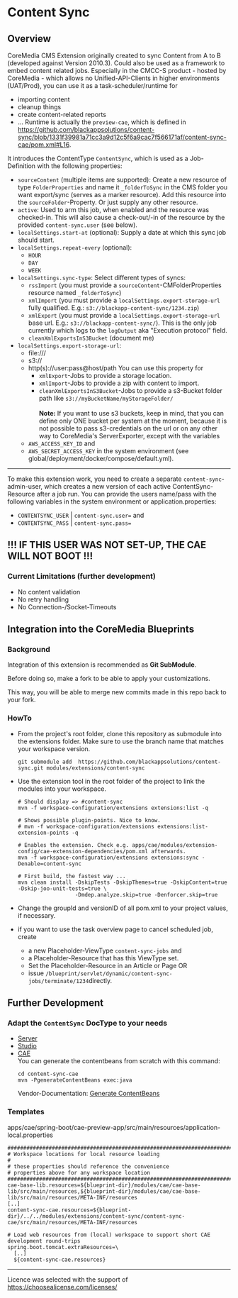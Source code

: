 # Content Sync

## Overview
CoreMedia CMS Extension originally created to sync Content from A to B (developed against Version 2010.3). 
Could also be used as a framework to embed content related jobs. 
Especially in the CMCC-S product - hosted by CoreMedia - which allows no Unified-API-Clients in higher environments (UAT/Prod), you can use it as a task-scheduler/runtime for
* importing content
* cleanup things
* create content-related reports
* ...
Runtime is actually the `preview-cae`, which is defined in https://github.com/blackappsolutions/content-sync/blob/1331f39981a71cc3a9d12c5f6a9cac7f566171af/content-sync-cae/pom.xml#L16.

It introduces the ContentType `ContentSync`, which is used as a Job-Definition with the following properties:

  * `sourceContent` (multiple items are supported): Create a new resource of type `FolderProperties` and name it `_folderToSync` in the CMS folder you 
    want export/sync (serves as a marker resource). Add this resource into the `sourceFolder`-Property.
    Or just supply any other resource.
  * `active`: Used to arm this job, when enabled and the resource was checked-in. This will also cause a check-out/-in of the resource by the provided `content-sync.user` (see below).
  * `localSettings.start-at` (optional): Supply a date at which this sync job should start.  
  * `localSettings.repeat-every` (optional):
    * `HOUR`
    * `DAY`
    * `WEEK`
  * `localSettings.sync-type`: Select different types of syncs: 
    * `rssImport` (you must provide a `sourceContent`-CMFolderProperties resource named `_folderToSync`) 
    * `xmlImport` (you must provide a `localSettings.export-storage-url` fully qualified. E.g.: `s3://blackapp-content-sync/1234.zip`)  
    * `xmlExport` (you must provide a `localSettings.export-storage-url` base url. E.g.: `s3://blackapp-content-sync/`). This is the only job currently which logs to the `logOutput` aka "Execution protocol" field.
    * `cleanXmlExportsInS3Bucket` (document me)
  * `localSettings.export-storage-url`: 
    * file:///
    * s3://
    * http(s)://user:pass@host/path
    You can use this property for 
      * `xmlExport`-Jobs to provide a storage location.
      * `xmlImport`-Jobs to provide a zip with content to import.
      * `cleanXmlExportsInS3Bucket`-Jobs to provide a s3-Bucket folder path like `s3://myBucketName/myStorageFolder/`
    <br/><br/>
    **Note:** If you want to use s3 buckets, keep in mind, that you can define only ONE bucket per system at the moment, 
    because it is not possible to pass s3-credentials on the url or on any other way to CoreMedia's ServerExporter, 
    except with the variables 
    * `AWS_ACCESS_KEY_ID` and 
    * `AWS_SECRET_ACCESS_KEY` in the system environment (see global/deployment/docker/compose/default.yml).
  ---
  To make this extension work, you need to create a separate `content-sync`-admin-user, which creates a new version of each active ContentSync-Resource after a job run. You can provide the users name/pass with the following variables in the system environment or application.properties:
  * `CONTENTSYNC_USER` | `content-sync.user=` and 
  * `CONTENTSYNC_PASS` | `content-sync.pass=`

  !!! IF THIS USER WAS NOT SET-UP, THE CAE WILL NOT BOOT !!!
  ---

### Current Limitations (further development)
* No content validation
* No retry handling
* No Connection-/Socket-Timeouts

## Integration into the CoreMedia Blueprints

### Background

Integration of this extension is recommended as **Git SubModule**.
                                                  
Before doing so, make a fork to be able to apply your customizations.

This way, you will be able to merge new commits made in this repo back to your fork.
 
### HowTo

- From the project's root folder, clone this repository as submodule into the extensions folder. Make sure to use the branch name that matches your workspace version. 
    ```
    git submodule add  https://github.com/blackappsolutions/content-sync.git modules/extensions/content-sync
    ```

- Use the extension tool in the root folder of the project to link the modules into your workspace.
    ```                                                          
    # Should display => #content-sync
    mvn -f workspace-configuration/extensions extensions:list -q
  
    # Shows possible plugin-points. Nice to know.
    # mvn -f workspace-configuration/extensions extensions:list-extension-points -q
    
    # Enables the extension. Check e.g. apps/cae/modules/extension-config/cae-extension-dependencies/pom.xml afterwards. 
    mvn -f workspace-configuration/extensions extensions:sync -Denable=content-sync
  
    # First build, the fastest way ... 
    mvn clean install -DskipTests -DskipThemes=true -DskipContent=true -Dskip-joo-unit-tests=true \ 
                      -Dmdep.analyze.skip=true -Denforcer.skip=true
    ```
- Change the groupId and versionID of all pom.xml to your project values, if necessary.

- if you want to use the task overview page to cancel scheduled job, create
  - a new Placeholder-ViewType `content-sync-jobs` and
  - a Placeholder-Resource that has this ViewType set.
  - Set the Placeholder-Resource in an Article or Page OR
  - issue `/blueprint/servlet/dynamic/content-sync-jobs/terminate/1234`directly.
  
## Further Development
  
### Adapt the `ContentSync` DocType to your needs

* [Server](content-sync-server/src/main/resources/framework/doctypes/content-sync-doctypes.xml)
* [Studio](content-sync-studio-plugin/src/main/joo/de/bas/contentsync/studio/form/ContentSyncForm.mxml)
* [CAE](content-sync-cae/src/main/resources/framework/spring/content-sync-contentbeans.xml)<br>
  You can generate the contentbeans from scratch with this command: 
  ```                                 
  cd content-sync-cae
  mvn -PgenerateContentBeans exec:java
  ```
  Vendor-Documentation: [Generate ContentBeans](https://documentation.coremedia.com/cmcc-10/artifacts/2101/webhelp/cae-developer-en/content/GeneratingContentBeans.html)  

### Templates
apps/cae/spring-boot/cae-preview-app/src/main/resources/application-local.properties
```
########################################################################################################################
# Workspace locations for local resource loading
#
# these properties should reference the convenience
# properties above for any workspace location
########################################################################################################################
cae-base-lib.resources=${blueprint-dir}/modules/cae/cae-base-lib/src/main/resources,${blueprint-dir}/modules/cae/cae-base-lib/src/main/resources/META-INF/resources
[..]
content-sync-cae.resources=${blueprint-dir}/../../modules/extensions/content-sync/content-sync-cae/src/main/resources/META-INF/resources

# Load web resources from (local) workspace to support short CAE development round-trips
spring.boot.tomcat.extraResources=\
  [..]
  ${content-sync-cae.resources}
```

---
Licence was selected with the support of https://choosealicense.com/licenses/
                                       
